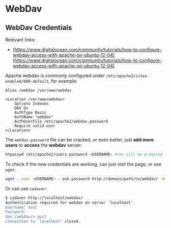 # WebDav

## WebDav Credentials

Relevant links:

* [https://www.digitalocean.com/community/tutorials/how-to-configure-webdav-access-with-apache-on-ubuntu-12-04](https://www.digitalocean.com/community/tutorials/how-to-configure-webdav-access-with-apache-on-ubuntu-12-04)

Apache webdav is commonly configured under `/etc/apache2/sites-enabled/000-default`, for example:

```text
Alias /webdav /var/www/webdav

<Location /var/www/webdav>
    Options Indexes
    DAV On
    AuthType Basic
    AuthName "webdav"
    AuthUserFile /etc/apache2/webdav.password
    Require valid-user
</Location>
```

The `webdav.password` file can be cracked, or even better, just **add more users** to **access** the **webdav** server:

```bash
htpasswd /etc/apache2/users.password <USERNAME> #You will be prompted for the password
```

To check if the new credentials are working, can just visit the page, or use `wget`:

```bash
wget --user <USERNAME> --ask-password http://domain/path/to/webdav/ -O - -q
```

Or can use `cadaver`:

```bash
$ cadaver http://localhost/webdav/
Authentication required for webdav on server `localhost':
Username: test
Password:
dav:/webdav/> quit
Connection to `localhost' closed.
```

